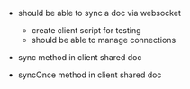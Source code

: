 - should be able to sync a doc via websocket
  - create client script for testing
  - should be able to manage connections

- sync method in client shared doc
- syncOnce method in client shared doc
